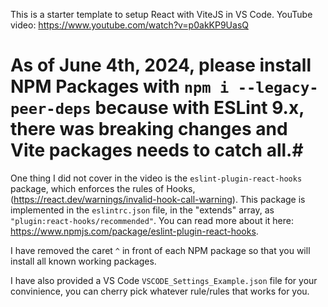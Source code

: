 This is a starter template to setup React with ViteJS in VS Code.
YouTube video: https://www.youtube.com/watch?v=p0akKP9UasQ

# As of June 4th, 2024, please install NPM Packages with `npm i --legacy-peer-deps` because with ESLint 9.x, there was breaking changes and Vite packages needs to catch all.#

One thing I did not cover in the video is the `eslint-plugin-react-hooks` package, which enforces the rules of Hooks, (https://react.dev/warnings/invalid-hook-call-warning). This package is implemented in the `eslintrc.json` file, in the "extends" array, as `"plugin:react-hooks/recommended"`. You can read more about it here: https://www.npmjs.com/package/eslint-plugin-react-hooks.

I have removed the caret `^` in front of each NPM package so that you will install all known working packages.

I have also provided a VS Code `VSCODE_Settings_Example.json` file for your convinience, you can cherry pick whatever rule/rules that works for you.
